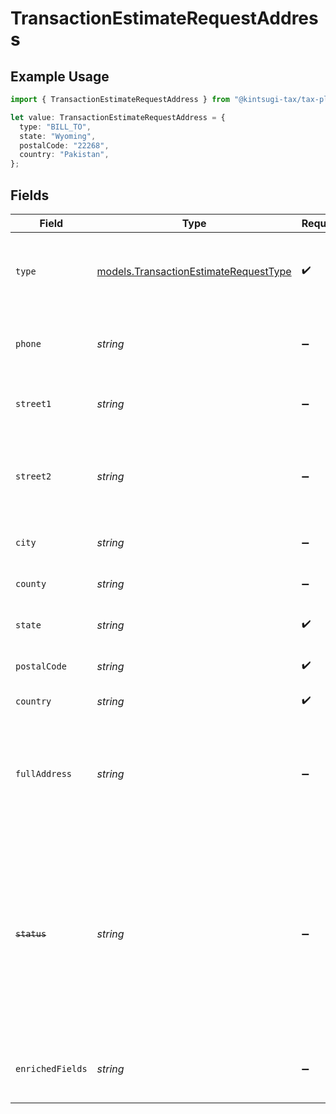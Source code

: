 # TransactionEstimateRequestAddress

## Example Usage

```typescript
import { TransactionEstimateRequestAddress } from "@kintsugi-tax/tax-platform-sdk/models";

let value: TransactionEstimateRequestAddress = {
  type: "BILL_TO",
  state: "Wyoming",
  postalCode: "22268",
  country: "Pakistan",
};
```

## Fields

| Field                                                                                                                                                                   | Type                                                                                                                                                                    | Required                                                                                                                                                                | Description                                                                                                                                                             |
| ----------------------------------------------------------------------------------------------------------------------------------------------------------------------- | ----------------------------------------------------------------------------------------------------------------------------------------------------------------------- | ----------------------------------------------------------------------------------------------------------------------------------------------------------------------- | ----------------------------------------------------------------------------------------------------------------------------------------------------------------------- |
| `type`                                                                                                                                                                  | [models.TransactionEstimateRequestType](../models/transactionestimaterequesttype.md)                                                                                    | :heavy_check_mark:                                                                                                                                                      | Type of the address. Must be either<br/>                        SHIP_TO or BILL_TO.                                                                                     |
| `phone`                                                                                                                                                                 | *string*                                                                                                                                                                | :heavy_minus_sign:                                                                                                                                                      | Phone number associated with the customer.                                                                                                                              |
| `street1`                                                                                                                                                               | *string*                                                                                                                                                                | :heavy_minus_sign:                                                                                                                                                      | Primary street address of the customer.                                                                                                                                 |
| `street2`                                                                                                                                                               | *string*                                                                                                                                                                | :heavy_minus_sign:                                                                                                                                                      | Additional street address details, such as an apartment or suite number.                                                                                                |
| `city`                                                                                                                                                                  | *string*                                                                                                                                                                | :heavy_minus_sign:                                                                                                                                                      | City where the customer resides.                                                                                                                                        |
| `county`                                                                                                                                                                | *string*                                                                                                                                                                | :heavy_minus_sign:                                                                                                                                                      | County or district of the customer.                                                                                                                                     |
| `state`                                                                                                                                                                 | *string*                                                                                                                                                                | :heavy_check_mark:                                                                                                                                                      | State or province of the address.                                                                                                                                       |
| `postalCode`                                                                                                                                                            | *string*                                                                                                                                                                | :heavy_check_mark:                                                                                                                                                      | Postal code of the address.                                                                                                                                             |
| `country`                                                                                                                                                               | *string*                                                                                                                                                                | :heavy_check_mark:                                                                                                                                                      | Country of the address.                                                                                                                                                 |
| `fullAddress`                                                                                                                                                           | *string*                                                                                                                                                                | :heavy_minus_sign:                                                                                                                                                      | Complete address string of the customer, which can be used as an alternative to individual fields.                                                                      |
| ~~`status`~~                                                                                                                                                            | *string*                                                                                                                                                                | :heavy_minus_sign:                                                                                                                                                      | : warning: ** DEPRECATED **: This will be removed in a future release, please migrate away from it as soon as possible.<br/><br/>Status of the address. Deprecated and ignored. |
| `enrichedFields`                                                                                                                                                        | *string*                                                                                                                                                                | :heavy_minus_sign:                                                                                                                                                      | Additional enriched fields related to the address.                                                                                                                      |
